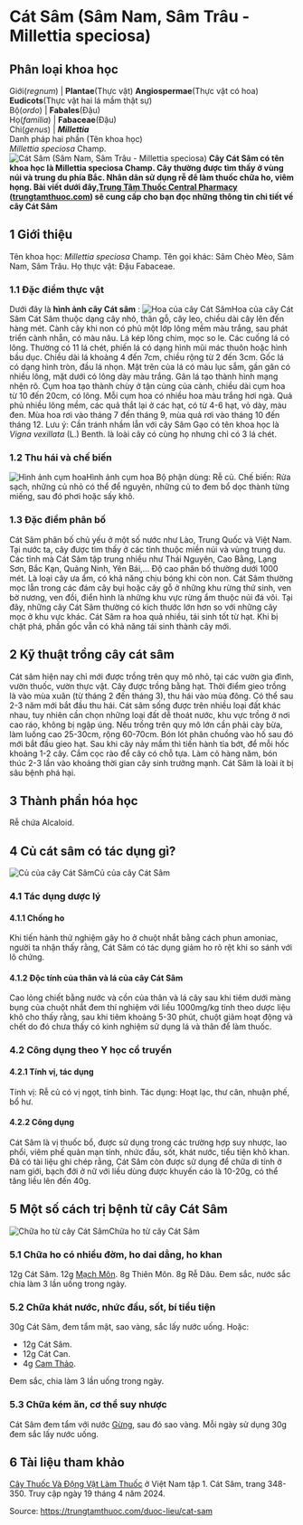 # Cát Sâm (Sâm Nam, Sâm Trâu - Millettia speciosa)

Phân loại khoa học  
---  
Giới(_regnum_) |  **Plantae**(Thực vật) **Angiospermae**(Thực vật có hoa) **Eudicots**(Thực vật hai lá mầm thật sự)  
Bộ(_ordo_) | **Fabales**(Đậu)  
Họ(_familia_) | **Fabaceae**(Đậu)  
Chi(_genus_) | **_Millettia_**  
Danh pháp hai phần (Tên khoa học)  
_Millettia speciosa_ Champ.  
![Cát Sâm \(Sâm Nam, Sâm Trâu - Millettia speciosa\)](https://trungtamthuoc.com/images/others/cay-cat-sam-0835.jpg)
**Cây Cát Sâm có tên khoa học là Millettia speciosa Champ. Cây thường được tìm thấy ở vùng núi và trung du phía Bắc. Nhân dân sử dụng rễ để làm thuốc chữa ho, viêm họng. Bài viết dưới đây,[Trung Tâm Thuốc Central Pharmacy](https://trungtamthuoc.com/ "Trung Tâm Thuốc Central Pharmacy") ([trungtamthuoc.com](https://trungtamthuoc.com/ "trungtamthuoc.com")) sẽ cung cấp cho bạn đọc những thông tin chi tiết về cây Cát Sâm**
##  1 Giới thiệu
Tên khoa học: _Millettia speciosa_ Champ.
Tên gọi khác: Sâm Chèo Mèo, Sâm Nam, Sâm Trâu.
Họ thực vật: Đậu Fabaceae.
### 1.1 Đặc điểm thực vật
Dưới đây là **hình ảnh cây Cát sâm** :
![Hoa của cây Cát Sâm](https://trungtamthuoc.com/images/item/cay-cat-sam-0.jpg)Hoa của cây Cát Sâm
Cát Sâm thuộc dạng cây nhỏ, thân gỗ, cây leo, chiều dài cây lên đến hàng mét.
Cành cây khi non có phủ một lớp lông mềm màu trắng, sau phát triển cành nhẵn, có màu nâu.
Lá kép lông chim, mọc so le. Các cuống lá có lông. Thường có 11 lá chét, phiến lá có dạng hình mũi mác thuôn hoặc hình bầu dục. Chiều dài lá khoảng 4 đến 7cm, chiều rộng từ 2 đến 3cm. Gốc lá có dạng hình tròn, đầu lá nhọn. Mặt trên của lá có màu lục sẫm, gần gân có nhiều lông, mặt dưới có lông dày màu trắng. Gân lá tạo thành hình mạng nhện rõ.
Cụm hoa tạo thành chùy ở tận cùng của cành, chiều dài cụm hoa từ 10 đến 20cm, có lông. Mỗi cụm hoa có nhiều hoa màu trắng hơi ngà.
Quả phủ nhiều lông mềm, các quả thắt lại ở các hạt, có từ 4-6 hạt, vỏ dày, màu đen.
Mùa hoa rơi vào tháng 7 đến tháng 9, mùa quả rơi vào tháng 10 đến tháng 12.
Lưu ý: Cần tránh nhầm lẫn với cây Sâm Gạo có tên khoa học là _Vigna vexillata_ (L.) Benth. là loài cây có cùng họ nhưng chỉ có 3 lá chét.
### 1.2 Thu hái và chế biến
![Hình ảnh cụm hoa](https://trungtamthuoc.com/images/item/cay-cat-sam-1.jpg)Hình ảnh cụm hoa
Bộ phận dùng: Rễ củ.
Chế biến: Rửa sạch, những củ nhỏ có thể để nguyên, những củ to đem bổ dọc thành từng miếng, sau đó phơi hoặc sấy khô.
### 1.3 Đặc điểm phân bố
Cát Sâm phân bố chủ yếu ở một số nước như Lào, Trung Quốc và Việt Nam. Tại nước ta, cây được tìm thấy ở các tỉnh thuộc miền núi và vùng trung du. Các tỉnh mà Cát Sâm tập trung nhiều như Thái Nguyên, Cao Bằng, Lạng Sơn, Bắc Kạn, Quảng Ninh, Yên Bái,... Độ cao phân bố thường dưới 1000 mét.
Là loại cây ưa ẩm, có khả năng chịu bóng khi còn non. Cát Sâm thường mọc lẫn trong các đám cây bụi hoặc cây gỗ ở những khu rừng thứ sinh, ven bờ nương, ven đồi, điển hình là những khu vực rừng ẩm thuộc núi đá vôi. Tại đây, những cây Cát Sâm thường có kích thước lớn hơn so với những cây mọc ở khu vực khác.
Cát Sâm ra hoa quả nhiều, tái sinh tốt từ hạt. Khi bị chặt phá, phần gốc vẫn có khả năng tái sinh thành cây mới.
##  2 Kỹ thuật trồng cây cát sâm
Cát sâm hiện nay chỉ mới được trồng trên quy mô nhỏ, tại các vườn gia đình, vườn thuốc, vườn thực vật.
Cây được trồng bằng hạt. Thời điểm gieo trồng là vào mùa xuân (từ tháng 2 đến tháng 3), thu hái vào mùa đông. Có thể sau 2-3 năm mới bắt đầu thu hái.
Cát sâm sống được trên nhiều loại đất khác nhau, tuy nhiên cần chọn những loại đất dễ thoát nước, khu vực trồng ở nơi cao ráo, không bị ngập úng.
Nếu trồng trên quy mô lớn cần phải cày bừa, làm luống cao 25-30cm, rộng 60-70cm.
Bón lót phân chuồng vào hố sau đó mới bắt đầu gieo hạt. Sau khi cây nảy mầm thì tiến hành tỉa bớt, để mỗi hốc khoảng 1-2 cây. Cắm cọc rào để cây có chỗ tựa.
Làm cỏ hàng năm, bón thúc 2-3 lần vào khoảng thời gian cây sinh trưởng mạnh.
Cát Sâm là loài ít bị sâu bệnh phá hại.
##  3 Thành phần hóa học
Rễ chứa Alcaloid.
##  4 Củ cát sâm có tác dụng gì?
![Củ của cây Cát Sâm](https://trungtamthuoc.com/images/item/cay-cat-sam-2.jpg)Củ của cây Cát Sâm
### 4.1 Tác dụng dược lý
#### 4.1.1 Chống ho
Khi tiến hành thử nghiệm gây ho ở chuột nhắt bằng cách phun amoniac, người ta nhận thấy rằng, Cát Sâm có tác dụng giảm ho rõ rệt khi so sánh với lô chứng.
#### 4.1.2 Độc tính của thân và lá của cây Cát Sâm
Cao lỏng chiết bằng nước và cồn của thân và lá cây sau khi tiêm dưới màng bụng của chuột nhắt đem thí nghiệm với liều 1000mg/kg tính theo dược liệu khô cho thấy rằng, sau khi tiêm khoảng 5-30 phút, chuột giảm hoạt động và chết do đó chưa thấy có kinh nghiệm sử dụng lá và thân để làm thuốc.
### 4.2 Công dụng theo Y học cổ truyền
#### 4.2.1 Tính vị, tác dụng
Tính vị: Rễ củ có vị ngọt, tính bình.
Tác dụng: Hoạt lạc, thư cân, nhuận phế, bổ hư.
#### 4.2.2 Công dụng
Cát Sâm là vị thuốc bổ, được sử dụng trong các trường hợp suy nhược, lao phổi, viêm phế quản mạn tính, nhức đầu, sốt, khát nước, tiểu tiện khô khan.
Đã có tài liệu ghi chép rằng, Cát Sâm còn được sử dụng để chữa di tính ở nam giới, bạch đới ở nữ với liều dùng được khuyến cáo là 10-20g, có thể tăng liều lên đến 40g.
##  5 Một số cách trị bệnh từ cây Cát Sâm
![Chữa ho từ cây Cát Sâm](https://trungtamthuoc.com/images/item/cay-cat-sam-3.jpg)Chữa ho từ cây Cát Sâm
### 5.1 Chữa ho có nhiều đờm, ho dai dẳng, ho khan
12g Cát Sâm.
12g [Mạch Môn](https://trungtamthuoc.com/duoc-lieu/mach-mon "Mạch Môn").
8g Thiên Môn.
8g Rễ Dâu.
Đem sắc, nước sắc chia làm 3 lần uống trong ngày.
### 5.2 Chữa khát nước, nhức đầu, sốt, bí tiểu tiện
30g Cát Sâm, đem tẩm mật, sao vàng, sắc lấy nước uống.
Hoặc:
  * 12g Cát Sâm.
  * 12g Cát Can.
  * 4g [Cam Thảo](https://trungtamthuoc.com/duoc-lieu/cam-thao-32 "Cam Thảo").


Đem sắc, chia làm 3 lần uống trong ngày.
### 5.3 Chữa kém ăn, cơ thể suy nhược
Cát Sâm đem tẩm với nước [Gừng](https://trungtamthuoc.com/hoat-chat/gung "Gừng"), sau đó sao vàng.
Mỗi ngày sử dụng 30g đem sắc lấy nước uống.
##  6 Tài liệu tham khảo
[Cây Thuốc Và Động Vật Làm Thuốc](https://trungtamthuoc.com/bai-viet/doc-online-va-tai-mien-phi-pdf-sach-cay-thuoc-va-dong-vat-lam-thuoc-o-viet-nam "Cây Thuốc Và Động Vật Làm Thuốc") ở Việt Nam tập 1. Cát Sâm, trang 348-350. Truy cập ngày 19 tháng 4 năm 2024.


Source: https://trungtamthuoc.com/duoc-lieu/cat-sam